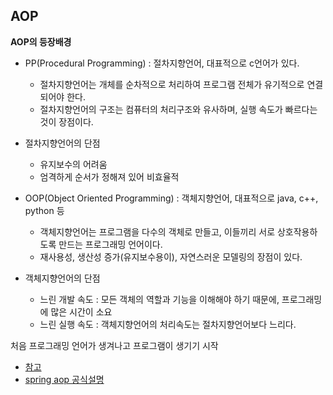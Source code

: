 ## AOP

**AOP의 등장배경**

- PP(Procedural Programming) : 절차지향언어, 대표적으로 c언어가 있다.

  - 절차지향언어는 개체를 순차적으로 처리하여 프로그램 전체가 유기적으로 연결되어야 한다.
  - 절차지향언어의 구조는 컴퓨터의 처리구조와 유사하며, 실행 속도가 빠르다는 것이 장점이다.

- 절차지향언어의 단점

  - 유지보수의 어려움
  - 엄격하게 순서가 정해져 있어 비효율적

- OOP(Object Oriented Programming) : 객체지향언어, 대표적으로 java, c++, python 등

  - 객체지향언어는 프로그램을 다수의 객체로 만들고, 이들끼리 서로 상호작용하도록 만드는 프로그래밍 언어이다.
  - 재사용성, 생산성 증가(유지보수용이), 자연스러운 모델링의 장점이 있다.

- 객체지향언어의 단점
  - 느린 개발 속도 : 모든 객체의 역할과 기능을 이해해야 하기 때문에, 프로그래밍에 많은 시간이 소요
  - 느린 실행 속도 : 객체지향언어의 처리속도는 절차지향언어보다 느리다.

처음 프로그래밍 언어가 생겨나고 프로그램이 생기기 시작

- [참고](https://3months.tistory.com/74)
- [spring aop 공식설명](https://docs.spring.io/spring-framework/docs/2.5.5/reference/aop.html)
